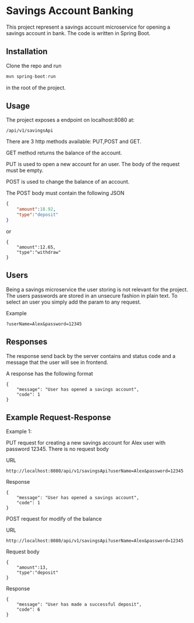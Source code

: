 # Savings Account Banking

This project represent a savings account microservice for opening a savings account in bank. The code is written in Spring Boot.

## Installation

Clone the repo and run
```java
mvn spring-boot:run
```
in the root of the project.

## Usage

The project exposes a endpoint on localhost:8080 at:
```
/api/v1/savingsApi
```

There are 3 http methods available: PUT,POST and GET.

GET method returns the balance of the account.


PUT is used to open a new account for an user. The body of the request must be empty.


POST is used to change the balance of an account.

The POST body must contain the following JSON

```json
{
    "amount":18.92,
    "type":"deposit"
}
```

or

```
{
    "amount":12.65,
    "type":"withdraw"
}
```

## Users

Being a savings microservice the user storing is not relevant for the project. The users passwords are stored in an unsecure fashion in plain text. To select an user you simply add the param to any request.

Example

```
?userName=Alex&password=12345
```

## Responses

The response send back by the server contains and status code and a message that the user will see in frontend.

A response has the following format

```
{
    "message": "User has opened a savings account",
    "code": 1
}
```

## Example Request-Response

Example 1:


PUT request for creating a new savings account for Alex user with password 12345. There is no request body

URL

```
http://localhost:8080/api/v1/savingsApi?userName=Alex&password=12345
```
Response

```
{
    "message": "User has opened a savings account",
    "code": 1
}
```

POST request for modify of the balance

URL

```
http://localhost:8080/api/v1/savingsApi?userName=Alex&password=12345
```


Request body

```
{
    "amount":13,
    "type":"deposit"
}
```

Response

```
{
    "message": "User has made a successful deposit",
    "code": 6
}
```
